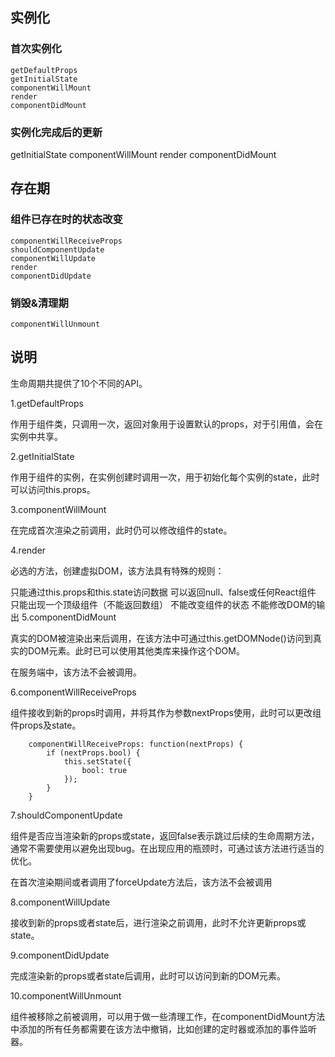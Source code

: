 ## 实例化  

###  首次实例化

```
getDefaultProps
getInitialState
componentWillMount
render
componentDidMount
```
### 实例化完成后的更新

getInitialState
componentWillMount
render
componentDidMount


##  存在期  

###  组件已存在时的状态改变

```
componentWillReceiveProps
shouldComponentUpdate
componentWillUpdate
render
componentDidUpdate
```
### 销毁&清理期  
```
componentWillUnmount
```

##  说明

生命周期共提供了10个不同的API。

1.getDefaultProps

作用于组件类，只调用一次，返回对象用于设置默认的props，对于引用值，会在实例中共享。

2.getInitialState

作用于组件的实例，在实例创建时调用一次，用于初始化每个实例的state，此时可以访问this.props。

3.componentWillMount

在完成首次渲染之前调用，此时仍可以修改组件的state。

4.render

必选的方法，创建虚拟DOM，该方法具有特殊的规则：

只能通过this.props和this.state访问数据
可以返回null、false或任何React组件
只能出现一个顶级组件（不能返回数组）
不能改变组件的状态
不能修改DOM的输出
5.componentDidMount

真实的DOM被渲染出来后调用，在该方法中可通过this.getDOMNode()访问到真实的DOM元素。此时已可以使用其他类库来操作这个DOM。

在服务端中，该方法不会被调用。

6.componentWillReceiveProps

组件接收到新的props时调用，并将其作为参数nextProps使用，此时可以更改组件props及state。
```
    componentWillReceiveProps: function(nextProps) {
        if (nextProps.bool) {
            this.setState({
                bool: true
            });
        }
    }
```
7.shouldComponentUpdate

组件是否应当渲染新的props或state，返回false表示跳过后续的生命周期方法，通常不需要使用以避免出现bug。在出现应用的瓶颈时，可通过该方法进行适当的优化。

在首次渲染期间或者调用了forceUpdate方法后，该方法不会被调用

8.componentWillUpdate

接收到新的props或者state后，进行渲染之前调用，此时不允许更新props或state。

9.componentDidUpdate

完成渲染新的props或者state后调用，此时可以访问到新的DOM元素。

10.componentWillUnmount

组件被移除之前被调用，可以用于做一些清理工作，在componentDidMount方法中添加的所有任务都需要在该方法中撤销，比如创建的定时器或添加的事件监听器。

